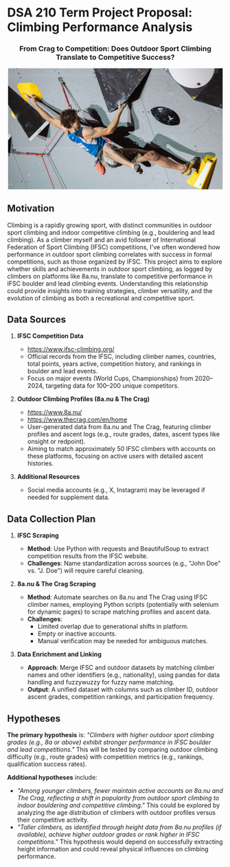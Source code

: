 # DSA 210 Term Project Proposal: Climbing Performance Analysis

<h3 align="center"> From Crag to Competition: Does Outdoor Sport Climbing Translate to Competitive Success?</h3>

<div align="center">
    <img src="./crag-to-comp-thumbnail.jpg" alt="Before Inversion" width="500">
</div>

## Motivation
Climbing is a rapidly growing sport, with distinct communities in outdoor sport climbing and indoor competitive climbing (e.g., bouldering and lead climbing). As a climber myself and an avid follower of International Federation of Sport Climbing (IFSC) competitions, I've often wondered how performance in outdoor sport climbing correlates with success in formal competitions, such as those organized by IFSC. This project aims to explore whether skills and achievements in outdoor sport climbing, as logged by climbers on platforms like 8a.nu, translate to competitive performance in IFSC boulder and lead climbing events. Understanding this relationship could provide insights into training strategies, climber versatility, and the evolution of climbing as both a recreational and competitive sport.

## Data Sources
1. **IFSC Competition Data**
   * https://www.ifsc-climbing.org/
   * Official records from the IFSC, including climber names, countries, total points, years active, competition history, and rankings in boulder and lead events.
   * Focus on major events (World Cups, Championships) from 2020–2024, targeting data for 100–200 unique competitors.

2. **Outdoor Climbing Profiles (8a.nu & The Crag)**
   * https://www.8a.nu/
   * https://www.thecrag.com/en/home
   * User-generated data from 8a.nu and The Crag, featuring climber profiles and ascent logs (e.g., route grades, dates, ascent types like onsight or redpoint).
   * Aiming to match approximately 50 IFSC climbers with accounts on these platforms, focusing on active users with detailed ascent histories.

3. **Additional Resources**
   * Social media accounts (e.g., X, Instagram) may be leveraged if needed for supplement data.

## Data Collection Plan
1. **IFSC Scraping**
   * **Method**: Use Python with requests and BeautifulSoup to extract competition results from the IFSC website.
   * **Challenges**: Name standardization across sources (e.g., "John Doe" vs. "J. Doe") will require careful cleaning.

2. **8a.nu & The Crag Scraping**
   * **Method**: Automate searches on 8a.nu and The Crag using IFSC climber names, employing Python scripts (potentially with selenium for dynamic pages) to scrape matching profiles and ascent data.
   * **Challenges**:
       * Limited overlap due to generational shifts in platform.
       * Empty or inactive accounts.
       * Manual verification may be needed for ambiguous matches.

3. **Data Enrichment and Linking**
   * **Approach**: Merge IFSC and outdoor datasets by matching climber names and other identifiers (e.g., nationality), using pandas for data handling and fuzzywuzzy for fuzzy name matching.
   * **Output**: A unified dataset with columns such as climber ID, outdoor ascent grades, competition rankings, and participation frequency.

## Hypotheses
**The primary hypothesis** is: *"Climbers with higher outdoor sport climbing grades (e.g., 8a or above) exhibit stronger performance in IFSC boulder and lead competitions."* This will be tested by comparing outdoor climbing difficulty (e.g., route grades) with competition metrics (e.g., rankings, qualification success rates).

**Additional hypotheses** include:

* *"Among younger climbers, fewer maintain active accounts on 8a.nu and The Crag, reflecting a shift in popularity from outdoor sport climbing to indoor bouldering and competitive climbing."* This could be explored by analyzing the age distribution of climbers with outdoor profiles versus their competitive activity.
* *"Taller climbers, as identified through height data from 8a.nu profiles (if available), achieve higher outdoor grades or rank higher in IFSC competitions."* This hypothesis would depend on successfully extracting height information and could reveal physical influences on climbing performance.
